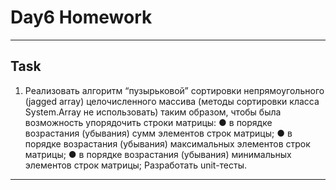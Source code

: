 # Day6 Homework
***
## Task
1. Реализовать алгоритм “пузырьковой” сортировки непрямоугольного (jagged array)
целочисленного массива (методы сортировки класса System.Array не
использовать) таким образом, чтобы была возможность упорядочить строки матрицы:
● в порядке возрастания (убывания) сумм элементов строк матрицы;
● в порядке возрастания (убывания) максимальных элементов строк матрицы;
● в порядке возрастания (убывания) минимальных элементов строк матрицы;
Разработать unit-тесты.
***